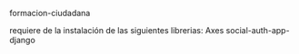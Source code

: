 formacion-ciudadana

requiere de la instalación de las siguientes librerias:
Axes
social-auth-app-django